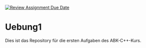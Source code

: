 [![Review Assignment Due Date](https://classroom.github.com/assets/deadline-readme-button-22041afd0340ce965d47ae6ef1cefeee28c7c493a6346c4f15d667ab976d596c.svg)](https://classroom.github.com/a/1dFlVX10)
# Uebung1

Dies ist das Repository für die ersten Aufgaben des ABK-C++-Kurs.

